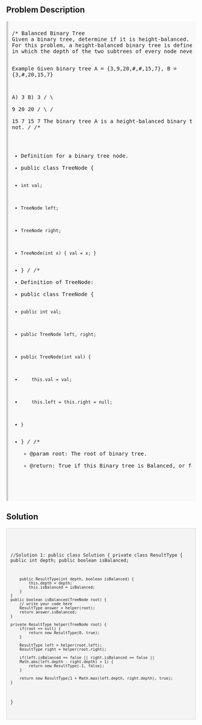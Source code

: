 <style>
  .comment-block { background-color: #f9f9f9; padding: 10px; border-left: 5px solid #ccc; }
  .code-block { background-color: #f4f4f4; padding: 10px; border: 1px solid #ddd; }
</style>

<h2>Problem Description</h2>
<div class='comment-block'>
<pre>
/* Balanced Binary Tree
Given a binary tree, determine if it is height-balanced.
For this problem, a height-balanced binary tree is defined as a binary tree 
in which the depth of the two subtrees of every node never differ by more than 1.

Example
Given binary tree A = {3,9,20,#,#,15,7}, B = {3,#,20,15,7}

A)  3            B)    3 
   / \                  \
  9  20                 20
    /  \                / \
   15   7              15  7
The binary tree A is a height-balanced binary tree, but B is not.
*/
/**
 * Definition for a binary tree node.
 * public class TreeNode {
 *     int val;
 *     TreeNode left;
 *     TreeNode right;
 *     TreeNode(int x) { val = x; }
 * }
 */
/**
 * Definition of TreeNode:
 * public class TreeNode {
 *     public int val;
 *     public TreeNode left, right;
 *     public TreeNode(int val) {
 *         this.val = val;
 *         this.left = this.right = null;
 *     }
 * }
 */
    /**
     * @param root: The root of binary tree.
     * @return: True if this Binary tree is Balanced, or false.
     */
</pre>
</div>

<h2>Solution</h2>
<div class='code-block'>
<pre><code class='language-java'>

//Solution 1:
public class Solution {
    private class ResultType {
        public int depth;
        public boolean isBalanced;
        
        public ResultType(int depth, boolean isBalanced) {
            this.depth = depth;
            this.isBalanced = isBalanced;
        }
    }
    public boolean isBalanced(TreeNode root) {
        // write your code here
        ResultType answer = helper(root);
        return answer.isBalanced;
    }
    
    private ResultType helper(TreeNode root) {
        if(root == null) {
            return new ResultType(0, true);
        }
        
        ResultType left = helper(root.left);
        ResultType right = helper(root.right);
        
        if(left.isBalanced == false || right.isBalanced == false || 
        Math.abs(left.depth - right.depth) > 1) {
            return new ResultType(-1, false);
        }
        
        return new ResultType(1 + Math.max(left.depth, right.depth), true);
    }
}</code></pre>
</div>
